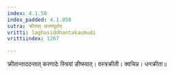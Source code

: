 ```yaml
---
index: 4.1.50
index_padded: 4.1.050
sutra: क्रीतात्‌ करणपूर्वात्‌
vritti: laghusiddhantakaumudi
vrittiindex: 1267

---
```

क्रीतान्ताददन्तात् करणादेः स्त्रियां ङीष्स्यात्। वस्त्रक्रीती। क्वचिन्न। धनक्रीता॥